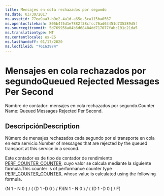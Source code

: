 ```yaml
---
title: Mensajes en cola rechazados por segundo
ms.date: 03/30/2017
ms.assetid: 77ea9aa3-b9e2-4a1d-a65e-5ca115ba0567
ms.openlocfilehash: 805b4f5d1e7882f38cfcc76ad63451d735389d5f
ms.sourcegitcommit: 5d769956a04b6d68484dd717077fabc191c21da5
ms.translationtype: MT
ms.contentlocale: es-ES
ms.lasthandoff: 01/17/2020
ms.locfileid: "76163974"
---
```

# <a name="queued-rejected-messages-per-second"></a><span data-ttu-id="13632-102">Mensajes en cola rechazados por segundo</span><span class="sxs-lookup"><span data-stu-id="13632-102">Queued Rejected Messages Per Second</span></span>
<span data-ttu-id="13632-103">Nombre de contador: mensajes en cola rechazados por segundo.</span><span class="sxs-lookup"><span data-stu-id="13632-103">Counter Name: Queued Messages Rejected Per Second.</span></span>  
  
## <a name="description"></a><span data-ttu-id="13632-104">Descripción</span><span class="sxs-lookup"><span data-stu-id="13632-104">Description</span></span>  
 <span data-ttu-id="13632-105">Número de mensajes rechazados cada segundo por el transporte en cola en este servicio.</span><span class="sxs-lookup"><span data-stu-id="13632-105">Number of messages that are rejected by the queued transport at this service in a second.</span></span>  
  
 <span data-ttu-id="13632-106">Este contador es de tipo de contador de rendimiento [PERF_COUNTER_COUNTER](https://docs.microsoft.com/previous-versions/windows/it-pro/windows-server-2003/cc740048(v=ws.10)), cuyo valor se calcula mediante la siguiente fórmula.</span><span class="sxs-lookup"><span data-stu-id="13632-106">This counter is of performance counter type [PERF_COUNTER_COUNTER](https://docs.microsoft.com/previous-versions/windows/it-pro/windows-server-2003/cc740048(v=ws.10)), whose value is calculated using the following formula.</span></span>  
  
 <span data-ttu-id="13632-107">(N 1 - N 0 ) / ( (D 1 -D 0 ) / F)</span><span class="sxs-lookup"><span data-stu-id="13632-107">(N 1 - N 0 ) / ( (D 1 -D 0 ) / F)</span></span>
